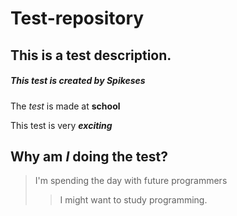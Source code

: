 # Test-repository
## This is a test description.
##### This test is created by Spikeses
The *test* is made at **school**

This test is very ***exciting***

## Why am *I* doing the test?
> I'm spending the day with future programmers
>> I might want to study programming.

